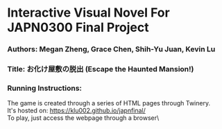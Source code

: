 # Interactive Visual Novel For JAPN0300 Final Project
### Authors: Megan Zheng, Grace Chen, Shih-Yu Juan, Kevin Lu

### Title: お化け屋敷の脱出 (Escape the Haunted Mansion!)

### Running Instructions:
The game is created through a series of HTML pages through Twinery.\
It's hosted on: https://klu002.github.io/japnfinal/ \
To play, just access the webpage through a browser\
